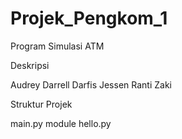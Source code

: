 # Projek_Pengkom_1

Program Simulasi ATM

Deskripsi

Audrey
Darrell
Darfis
Jessen
Ranti
Zaki


Struktur Projek

main.py
module
    hello.py
    
